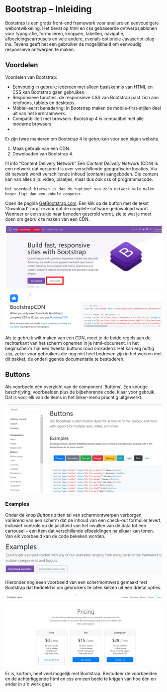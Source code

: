 # Bootstrap – Inleiding

Bootstrap is een gratis front-end framework voor snellere en eenvoudigere webontwikkeling. Het bevat op html en css gebaseerde ontwerpsjablonen voor typografie, formulieren, knoppen, tabellen, navigatie, afbeeldingscarrousels en vele andere, evenals optionele Javascript-plug-ins. Tevens geeft het een gebruiker de mogelijkheid om eenvoudig responsieve ontwerpen te maken.

## Voordelen

Voordelen van Bootstrap:

- Eenvoudig in gebruik: iedereen met alleen basiskennis van HTML en CSS kan Bootstrap gaan gebruiken.
- Responsieve functies: de responsieve CSS van Bootstrap past zich aan telefoons, tablets en desktops.
- Mobiel-eerst benadering: in Bootstrap maken de mobile-first-stijlen deel uit van het kernraamwerk.
- Compatibiliteit met browsers: Bootstrap 4 is compatibel met alle moderne browsers.
- 
Er zijn twee manieren om Bootstrap 4 te gebruiken voor een eigen website. 

1.	Maak gebruik van een CDN.
2.	Downloaden van Bootstrap 4.

!!! info "Content Delivery Network"
    Een *Content Delivery Network* (CDN) is een netwerk dat verspreid is over verschillende geografische locaties. Via dit netwerk wordt verschillende inhoud (*content*) aangeboden. Die content kan van alles zijn: video, plaatjes, maar dus ook css of programmacode. 
    
    Het voordeel hiervan is dat de *uptime* van zo'n netwerk vele malen hoger ligt dan een enkele computer. 

Open de pagina [GetBootstrap.com](https://getbootstrap.com/). Een klik op de button met de tekst ‘Download’ zorgt ervoor dat de complete software gedownload wordt. Wanneer er een stukje naar beneden gescrold wordt, zie je wat je moet doen om gebruik te maken van een CDN.

![GetBootstrap](imgs/get_boootstrap.png)

![Boostrap CDN](imgs/get_boootstrap_cdn.png)

Als je gebruik wilt maken van een CDN, moet je de beide regels aan de rechterkant van het scherm opnemen in je html-document. In het beginscherm zijn een tweetal buttons rood omkaderd. Het kan erg nuttig zijn, zeker voor gebruikers die nog niet heel bedreven zijn in het werken met dit pakket, de onderliggende documentatie te bestuderen.

## Buttons

Als voorbeeld een overzicht van de component ‘Buttons’. Een keurige beschrijving, voorbeelden plus de bijbehorende code, klaar voor gebruik. Dat is voor elk van de items in het linker-menu prachtig uitgewerkt.

![Buttongs](imgs/buttons.png) 

### Examples

Onder de knop *Buttons* zitten tal van schermontwerpen verborgen, variërend van een scherm dat de inhoud van een check-out formulier levert, inclusief controle op de juistheid van het invullen van de data tot een carrousel – een item dat verschillende afbeeldingen na elkaar kan tonen. Van elk voorbeeld kan de code bekeken worden.

![Examples](imgs/examples.png)

Hieronder nog eeen voorbeeld van een schermontwerp gemaakt met Bootstrap dat bedoeld is om gebruikers te laten kiezen uit een drietal opties. 

![Pricing](imgs/pricing.png)

Er is, kortom, heel veel mogelijk met Bootstrap. Bestudeer de voorbeelden en de achterliggende html en css om een beeld te krijgen van hoe één en ander in z'n werk gaat.




